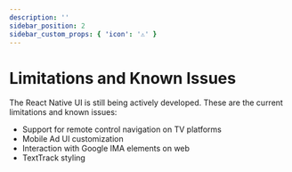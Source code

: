 ```yaml
---
description: ''
sidebar_position: 2
sidebar_custom_props: { 'icon': '⚠️' }
---
```


# Limitations and Known Issues

The React Native UI is still being actively developed. These are the current limitations and known issues:

- Support for remote control navigation on TV platforms
- Mobile Ad UI customization
- Interaction with Google IMA elements on web
- TextTrack styling
